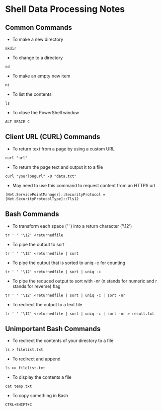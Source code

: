 # Shell Data Processing Notes

## Common Commands

- To make a new directory
``` 
mkdir 
```
- To change to a directory 
``` 
cd 
```
- To make an empty new item 
``` 
ni 
```
- To list the contents 
``` 
ls 
```
- To close the PowerShell window
``` 
ALT SPACE C 
```

## Client URL (CURL) Commands

- To return text from a page by using a custom URL
``` 
curl "url" 
```

- To return the page text and output it to a file
``` 
curl "yourlongurl" -O "data.txt" 
```

- May need to use this command to request content from an HTTPS url
``` 
[Net.ServicePointManager]::SecurityProtocol = [Net.SecurityProtocolType]::Tls12 
```

## Bash Commands

- To transform each space (' ') into a return character ('\12')
``` 
tr ' ' '\12' <returnedfile 
```

- To pipe the output to sort
``` 
tr ' ' '\12' <returnedfile | sort 
```

- To pipe the output that is sorted to uniq -c for counting
``` 
tr ' ' '\12' <returnedfile | sort | uniq -c 
```

- To pipe the reduced output to sort with -nr (n stands for numeric and r stands for reverse) flag
``` 
tr ' ' '\12' <returnedfile | sort | uniq -c | sort -nr 
```

- To redirect the output to a text file
``` 
tr ' ' '\12' <returnedfile | sort | uniq -c | sort -nr > result.txt 
```

## Unimportant Bash Commands

- To redirect the contents of your directory to a file
```
ls > filelist.txt
```

- To redirect and append
```
ls >> filelist.txt
```

- To display the contents a file
```
cat temp.txt
```

- To copy something in Bash
``` 
CTRL+SHIFT+C
```

